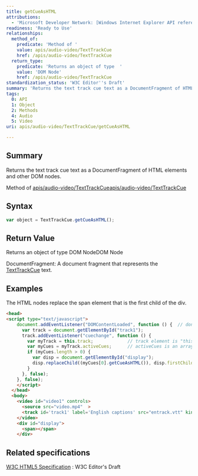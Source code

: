 ```yaml
---
title: getCueAsHTML
attributions:
  - 'Microsoft Developer Network: [Windows Internet Explorer API reference Article](http://msdn.microsoft.com/en-us/library/ie/hh828809%28v=vs.85%29.aspx)'
readiness: 'Ready to Use'
relationships:
  method_of:
    predicate: 'Method of '
    value: apis/audio-video/TextTrackCue
    href: /apis/audio-video/TextTrackCue
  return_type:
    predicate: 'Returns an object of type  '
    value: 'DOM Node'
    href: /apis/audio-video/TextTrackCue
standardization_status: 'W3C Editor''s Draft'
summary: 'Returns the text track cue text as a DocumentFragment of HTML elements and other DOM nodes.'
tags:
  0: API
  1: Object
  2: Methods
  4: Audio
  5: Video
uri: apis/audio-video/TextTrackCue/getCueAsHTML

---
```

## <span>Summary</span>

Returns the text track cue text as a DocumentFragment of HTML elements and other DOM nodes.

Method of [apis/audio-video/TextTrackCue](/apis/audio-video/TextTrackCue)[apis/audio-video/TextTrackCue](/apis/audio-video/TextTrackCue)

## <span>Syntax</span>

``` js
var object = TextTrackCue.getCueAsHTML();
```

## <span>Return Value</span>

Returns an object of type DOM NodeDOM Node

DocumentFragment: A document fragment that represents the [TextTrackCue](/apis/audio-video/TextTrackCue) text.

## <span>Examples</span>

The HTML nodes replace the span element that is the first child of the div.

``` html
<head>
<script type="text/javascript">
    document.addEventListener("DOMContentLoaded", function () {  // don't run this until all DOM content is loaded
      var track = document.getElementById("track1");
      track.addEventListener("cuechange", function () {
        var myTrack = this.track;             // track element is "this"
        var myCues = myTrack.activeCues;      // activeCues is an array of current cues.
        if (myCues.length > 0) {
          var disp = document.getElementById("display");
          disp.replaceChild((myCues[0].getCueAsHTML()), disp.firstChild);
        }
      }, false);
    }, false);
    </script>
  </head>
  <body>
    <video id="video1" controls>
      <source src="video.mp4"  >
      <track id='track1' label='English captions' src="entrack.vtt" kind='subtitles' srclang='en' default >
    </video>
    <div id="display">
      <span></span>
    </div>
```

## <span>Related specifications</span>

[W3C HTML5 Specification](http://dev.w3.org/html5/spec/single-page.html)
:   W3C Editor's Draft
